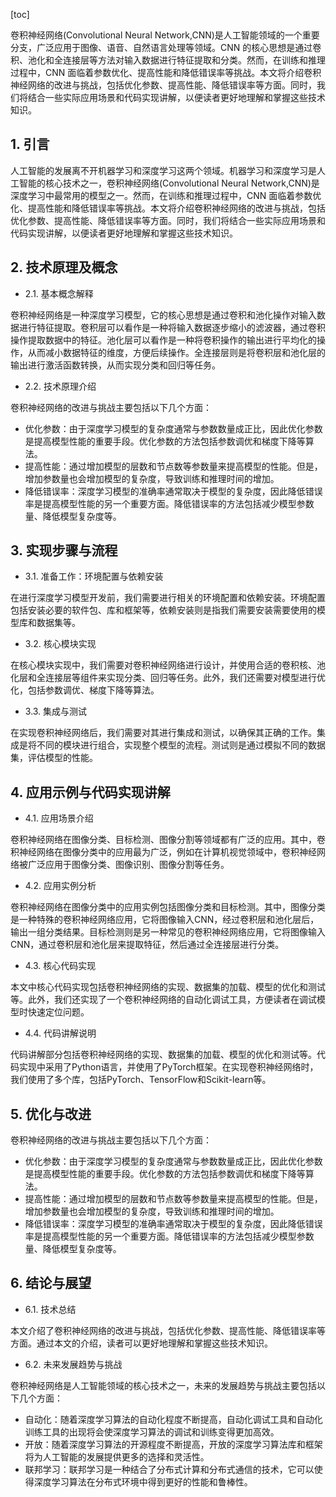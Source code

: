 
[toc]                    
                
                
卷积神经网络(Convolutional Neural Network,CNN)是人工智能领域的一个重要分支，广泛应用于图像、语音、自然语言处理等领域。CNN 的核心思想是通过卷积、池化和全连接层等方法对输入数据进行特征提取和分类。然而，在训练和推理过程中，CNN 面临着参数优化、提高性能和降低错误率等挑战。本文将介绍卷积神经网络的改进与挑战，包括优化参数、提高性能、降低错误率等方面。同时，我们将结合一些实际应用场景和代码实现讲解，以便读者更好地理解和掌握这些技术知识。

## 1. 引言

人工智能的发展离不开机器学习和深度学习这两个领域。机器学习和深度学习是人工智能的核心技术之一，卷积神经网络(Convolutional Neural Network,CNN)是深度学习中最常用的模型之一。然而，在训练和推理过程中，CNN 面临着参数优化、提高性能和降低错误率等挑战。本文将介绍卷积神经网络的改进与挑战，包括优化参数、提高性能、降低错误率等方面。同时，我们将结合一些实际应用场景和代码实现讲解，以便读者更好地理解和掌握这些技术知识。

## 2. 技术原理及概念

- 2.1. 基本概念解释

卷积神经网络是一种深度学习模型，它的核心思想是通过卷积和池化操作对输入数据进行特征提取。卷积层可以看作是一种将输入数据逐步缩小的滤波器，通过卷积操作提取数据中的特征。池化层可以看作是一种将卷积操作的输出进行平均化的操作，从而减小数据特征的维度，方便后续操作。全连接层则是将卷积层和池化层的输出进行激活函数转换，从而实现分类和回归等任务。

- 2.2. 技术原理介绍

卷积神经网络的改进与挑战主要包括以下几个方面：

- 优化参数：由于深度学习模型的复杂度通常与参数数量成正比，因此优化参数是提高模型性能的重要手段。优化参数的方法包括参数调优和梯度下降等算法。
- 提高性能：通过增加模型的层数和节点数等参数量来提高模型的性能。但是，增加参数量也会增加模型的复杂度，导致训练和推理时间的增加。
- 降低错误率：深度学习模型的准确率通常取决于模型的复杂度，因此降低错误率是提高模型性能的另一个重要方面。降低错误率的方法包括减少模型参数量、降低模型复杂度等。

## 3. 实现步骤与流程

- 3.1. 准备工作：环境配置与依赖安装

在进行深度学习模型开发前，我们需要进行相关的环境配置和依赖安装。环境配置包括安装必要的软件包、库和框架等，依赖安装则是指我们需要安装需要使用的模型库和数据集等。

- 3.2. 核心模块实现

在核心模块实现中，我们需要对卷积神经网络进行设计，并使用合适的卷积核、池化层和全连接层等组件来实现分类、回归等任务。此外，我们还需要对模型进行优化，包括参数调优、梯度下降等算法。

- 3.3. 集成与测试

在实现卷积神经网络后，我们需要对其进行集成和测试，以确保其正确的工作。集成是将不同的模块进行组合，实现整个模型的流程。测试则是通过模拟不同的数据集，评估模型的性能。

## 4. 应用示例与代码实现讲解

- 4.1. 应用场景介绍

卷积神经网络在图像分类、目标检测、图像分割等领域都有广泛的应用。其中，卷积神经网络在图像分类中的应用最为广泛，例如在计算机视觉领域中，卷积神经网络被广泛应用于图像分类、图像识别、图像分割等任务。

- 4.2. 应用实例分析

卷积神经网络在图像分类中的应用实例包括图像分类和目标检测。其中，图像分类是一种特殊的卷积神经网络应用，它将图像输入CNN，经过卷积层和池化层后，输出一组分类结果。目标检测则是另一种常见的卷积神经网络应用，它将图像输入CNN，通过卷积层和池化层来提取特征，然后通过全连接层进行分类。

- 4.3. 核心代码实现

本文中核心代码实现包括卷积神经网络的实现、数据集的加载、模型的优化和测试等。此外，我们还实现了一个卷积神经网络的自动化调试工具，方便读者在调试模型时快速定位问题。

- 4.4. 代码讲解说明

代码讲解部分包括卷积神经网络的实现、数据集的加载、模型的优化和测试等。代码实现中采用了Python语言，并使用了PyTorch框架。在实现卷积神经网络时，我们使用了多个库，包括PyTorch、TensorFlow和Scikit-learn等。



## 5. 优化与改进

卷积神经网络的改进与挑战主要包括以下几个方面：

- 优化参数：由于深度学习模型的复杂度通常与参数数量成正比，因此优化参数是提高模型性能的重要手段。优化参数的方法包括参数调优和梯度下降等算法。
- 提高性能：通过增加模型的层数和节点数等参数量来提高模型的性能。但是，增加参数量也会增加模型的复杂度，导致训练和推理时间的增加。
- 降低错误率：深度学习模型的准确率通常取决于模型的复杂度，因此降低错误率是提高模型性能的另一个重要方面。降低错误率的方法包括减少模型参数量、降低模型复杂度等。

## 6. 结论与展望

- 6.1. 技术总结

本文介绍了卷积神经网络的改进与挑战，包括优化参数、提高性能、降低错误率等方面。通过本文的介绍，读者可以更好地理解和掌握这些技术知识。

- 6.2. 未来发展趋势与挑战

卷积神经网络是人工智能领域的核心技术之一，未来的发展趋势与挑战主要包括以下几个方面：

- 自动化：随着深度学习算法的自动化程度不断提高，自动化调试工具和自动化训练工具的出现将会使深度学习算法的调试和训练变得更加高效。
- 开放：随着深度学习算法的开源程度不断提高，开放的深度学习算法库和框架将为人工智能的发展提供更多的选择和灵活性。
- 联邦学习：联邦学习是一种结合了分布式计算和分布式通信的技术，它可以使得深度学习算法在分布式环境中得到更好的性能和鲁棒性。

